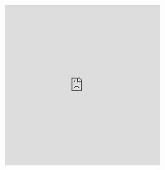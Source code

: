<iframe width="100%" height="520" frameborder="0" src="https://mu529.cartodb.com/viz/e25cc8e4-316d-11e6-8921-0ef7f98ade21/embed_map" allowfullscreen webkitallowfullscreen mozallowfullscreen oallowfullscreen msallowfullscreen></iframe>